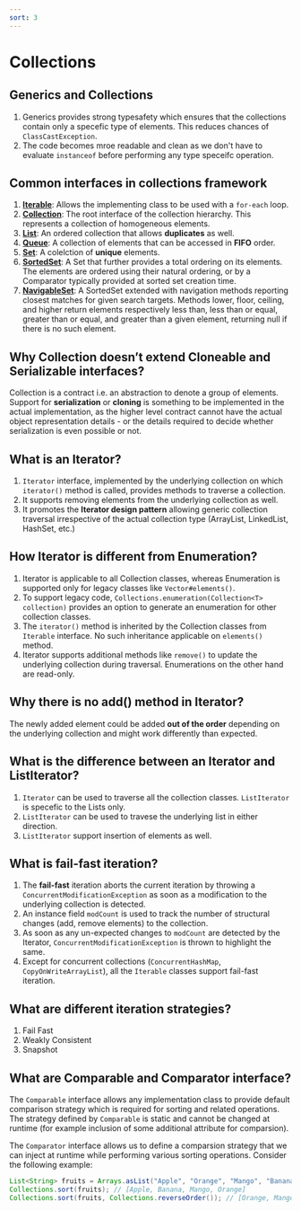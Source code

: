 ```yaml
---
sort: 3
---
```


# Collections

## Generics and Collections

1. Generics provides strong typesafety which ensures that the collections contain only a specefic type of elements. This reduces chances of `ClassCastException`.
2. The code becomes mroe readable and clean as we don't have to evaluate `instanceof` before performing any type speceifc operation.

## Common interfaces in collections framework

1. **[Iterable](https://docs.oracle.com/javase/8/docs/api/java/lang/Iterable.html)**: Allows the implementing class to be used with a `for-each` loop.
2. **[Collection](https://docs.oracle.com/javase/8/docs/api/java/util/Collection.html)**: The root interface of the collection hierarchy. This represents a collection of homogeneous elements.
3. **[List](https://docs.oracle.com/javase/8/docs/api/java/util/List.html)**: An ordered collection that allows **duplicates** as well.
4. **[Queue](https://docs.oracle.com/javase/8/docs/api/java/util/Queue.html)**: A collection of elements that can be accessed in **FIFO** order.
5. **[Set](https://docs.oracle.com/javase/8/docs/api/java/util/Set.html)**: A colelction of **unique** elements.
6. **[SortedSet](https://docs.oracle.com/javase/8/docs/api/java/util/SortedSet.html)**: A Set that further provides a total ordering on its elements. The elements are ordered using their natural ordering, or by a Comparator typically provided at sorted set creation time.
7. **[NavigableSet](https://docs.oracle.com/javase/8/docs/api/java/util/NavigableSet.html)**: A SortedSet extended with navigation methods reporting closest matches for given search targets. Methods lower, floor, ceiling, and higher return elements respectively less than, less than or equal, greater than or equal, and greater than a given element, returning null if there is no such element.

## Why Collection doesn’t extend Cloneable and Serializable interfaces?

Collection is a contract i.e. an abstraction to denote a group of elements. Support for **serialization** or **cloning** is something to be implemented in the actual implementation, as the higher level contract cannot have the actual object representation details - or the details required to decide whether serialization is even possible or not.

## What is an Iterator?

1. `Iterator` interface, implemented by the underlying collection on which `iterator()` method is called, provides methods to traverse a collection.
2. It supports removing elements from the underlying collection as well.
3. It promotes the **Iterator design pattern** allowing generic collection traversal irrespective of the actual collection type (ArrayList, LinkedList, HashSet, etc.)

## How Iterator is different from Enumeration?

1. Iterator is applicable to all Collection classes, whereas Enumeration is supported only for legacy classes like `Vector#elements()`.
2. To support legacy code, `Collections.enumeration(Collection<T> collection)` provides an option to generate an enumeration for other collection classes.
3. The `iterator()` method is inherited by the Collection classes from `Iterable` interface. No such inheritance applicable on `elements()` method.
4. Iterator supports additional methods like `remove()` to update the underlying collection during traversal. Enumerations on the other hand are read-only.

## Why there is no add() method in Iterator?

The newly added element could be added **out of the order** depending on the underlying collection and might work differently than expected.

## What is the difference between an Iterator and ListIterator?

1. `Iterator` can be used to traverse all the collection classes. `ListIterator` is specefic to the Lists only.
2. `ListIterator` can be used to travese the underlying list in either direction.
3. `ListIterator` support insertion of elements as well.

## What is fail-fast iteration?

1. The **fail-fast** iteration aborts the current iteration by throwing a `ConcurrentModificationException` as soon as a modification to the underlying collection is detected.
2. An instance field `modCount` is used to track the number of structural changes (add, remove elements) to the collection.
3. As soon as any un-expected changes to `modCount` are detected by the Iterator, `ConcurrentModificationException` is thrown to highlight the same.
4. Except for concurrent collections (`ConcurrentHashMap`, `CopyOnWriteArrayList`), all the `Iterable` classes support fail-fast iteration.

## What are different iteration strategies?

1. Fail Fast
2. Weakly Consistent
3. Snapshot

## What are Comparable and Comparator interface?

The `Comparable` interface allows any implementation class to provide default comparison strategy which is required for sorting and related operations. The strategy defined by `Comparable` is static and cannot be changed at runtime (for example inclusion of some additional attribute for comparsion).

The `Comparator` interface allows us to define a comparsion strategy that we can inject at runtime while performing various sorting operations. Consider the following example:

```java
List<String> fruits = Arrays.asList("Apple", "Orange", "Mango", "Banana");
Collections.sort(fruits); // [Apple, Banana, Mango, Orange]
Collections.sort(fruits, Collections.reverseOrder()); // [Orange, Mango, Banana, Apple]
```
